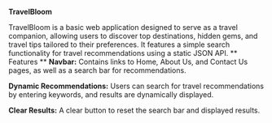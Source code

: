 **TravelBloom**

TravelBloom is a basic web application designed to serve as a travel companion, allowing users to discover top destinations, hidden gems, and travel tips tailored to their preferences. It features a simple search functionality for travel recommendations using a static JSON API.
**
Features
**
**Navbar:** Contains links to Home, About Us, and Contact Us pages, as well as a search bar for recommendations.

**Dynamic Recommendations:** Users can search for travel recommendations by entering keywords, and results are dynamically displayed.

**Clear Results:** A clear button to reset the search bar and displayed results.

